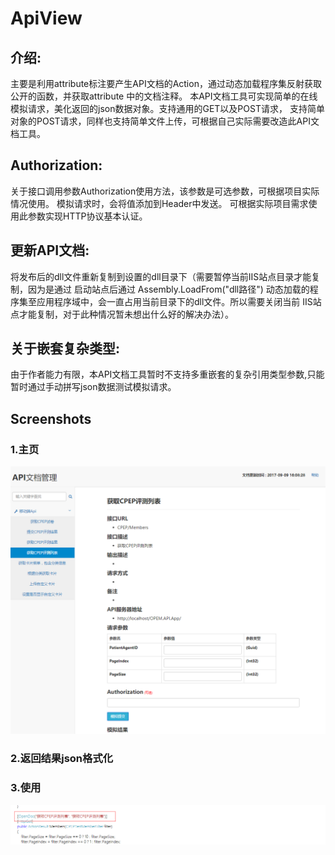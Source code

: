 # ApiView

## 介绍:     

主要是利用attribute标注要产生API文档的Action，通过动态加载程序集反射获取公开的函数，并获取attribute 中的文档注释。 本API文档工具可实现简单的在线模拟请求，美化返回的json数据对象。支持通用的GET以及POST请求， 支持简单对象的POST请求，同样也支持简单文件上传，可根据自己实际需要改造此API文档工具。

## Authorization:   

关于接口调用参数Authorization使用方法，该参数是可选参数，可根据项目实际情况使用。 模拟请求时，会将值添加到Header中发送。 可根据实际项目需求使用此参数实现HTTP协议基本认证。
  
## 更新API文档:    

将发布后的dll文件重新复制到设置的dll目录下（需要暂停当前IIS站点目录才能复制，因为是通过 启动站点后通过 Assembly.LoadFrom("dll路径") 动态加载的程序集至应用程序域中，会一直占用当前目录下的dll文件。所以需要关闭当前 IIS站点才能复制，对于此种情况暂未想出什么好的解决办法）。
   
## 关于嵌套复杂类型: 

由于作者能力有限，本API文档工具暂时不支持多重嵌套的复杂引用类型参数,只能暂时通过手动拼写json数据测试模拟请求。

## Screenshots

### 1.主页
![maindemowindow01](./Screenshot/TIM图片20170909161056.png)

### 2.返回结果json格式化


### 3.使用
![maindemowindow03](./Screenshot/TIM图片20170909161451.png)
